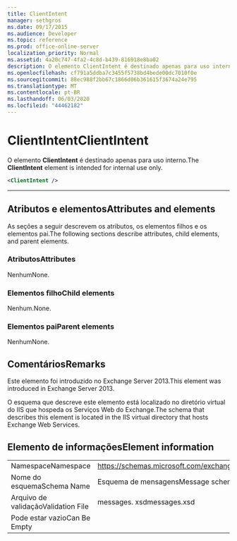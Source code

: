 ```yaml
---
title: ClientIntent
manager: sethgros
ms.date: 09/17/2015
ms.audience: Developer
ms.topic: reference
ms.prod: office-online-server
localization_priority: Normal
ms.assetid: 4a20c747-4fa2-4c8d-b439-816918e8ba02
description: O elemento ClientIntent é destinado apenas para uso interno.
ms.openlocfilehash: cf791a5ddba7c3455f5738bd4bede00dc7010f0e
ms.sourcegitcommit: 88ec988f2bb67c1866d06b361615f3674a24e795
ms.translationtype: MT
ms.contentlocale: pt-BR
ms.lasthandoff: 06/03/2020
ms.locfileid: "44462182"
---
```

# <a name="clientintent"></a><span data-ttu-id="854fa-103">ClientIntent</span><span class="sxs-lookup"><span data-stu-id="854fa-103">ClientIntent</span></span>

<span data-ttu-id="854fa-104">O elemento **ClientIntent** é destinado apenas para uso interno.</span><span class="sxs-lookup"><span data-stu-id="854fa-104">The **ClientIntent** element is intended for internal use only.</span></span> 
  
```XML
<ClientIntent />
```

 ****
## <a name="attributes-and-elements"></a><span data-ttu-id="854fa-105">Atributos e elementos</span><span class="sxs-lookup"><span data-stu-id="854fa-105">Attributes and elements</span></span>

<span data-ttu-id="854fa-106">As seções a seguir descrevem os atributos, os elementos filhos e os elementos pai.</span><span class="sxs-lookup"><span data-stu-id="854fa-106">The following sections describe attributes, child elements, and parent elements.</span></span>
  
### <a name="attributes"></a><span data-ttu-id="854fa-107">Atributos</span><span class="sxs-lookup"><span data-stu-id="854fa-107">Attributes</span></span>

<span data-ttu-id="854fa-108">Nenhum</span><span class="sxs-lookup"><span data-stu-id="854fa-108">None.</span></span>
  
### <a name="child-elements"></a><span data-ttu-id="854fa-109">Elementos filho</span><span class="sxs-lookup"><span data-stu-id="854fa-109">Child elements</span></span>

<span data-ttu-id="854fa-110">Nenhum.</span><span class="sxs-lookup"><span data-stu-id="854fa-110">None.</span></span>
  
### <a name="parent-elements"></a><span data-ttu-id="854fa-111">Elementos pai</span><span class="sxs-lookup"><span data-stu-id="854fa-111">Parent elements</span></span>

<span data-ttu-id="854fa-112">Nenhum</span><span class="sxs-lookup"><span data-stu-id="854fa-112">None.</span></span>
  
## <a name="remarks"></a><span data-ttu-id="854fa-113">Comentários</span><span class="sxs-lookup"><span data-stu-id="854fa-113">Remarks</span></span>

<span data-ttu-id="854fa-114">Este elemento foi introduzido no Exchange Server 2013.</span><span class="sxs-lookup"><span data-stu-id="854fa-114">This element was introduced in Exchange Server 2013.</span></span>
  
<span data-ttu-id="854fa-115">O esquema que descreve este elemento está localizado no diretório virtual do IIS que hospeda os Serviços Web do Exchange.</span><span class="sxs-lookup"><span data-stu-id="854fa-115">The schema that describes this element is located in the IIS virtual directory that hosts Exchange Web Services.</span></span>
  
## <a name="element-information"></a><span data-ttu-id="854fa-116">Elemento de informações</span><span class="sxs-lookup"><span data-stu-id="854fa-116">Element information</span></span>

|||
|:-----|:-----|
|<span data-ttu-id="854fa-117">Namespace</span><span class="sxs-lookup"><span data-stu-id="854fa-117">Namespace</span></span>  <br/> |https://schemas.microsoft.com/exchange/services/2006/messages  <br/> |
|<span data-ttu-id="854fa-118">Nome do esquema</span><span class="sxs-lookup"><span data-stu-id="854fa-118">Schema Name</span></span>  <br/> |<span data-ttu-id="854fa-119">Esquema de mensagens</span><span class="sxs-lookup"><span data-stu-id="854fa-119">Message schema</span></span>  <br/> |
|<span data-ttu-id="854fa-120">Arquivo de validação</span><span class="sxs-lookup"><span data-stu-id="854fa-120">Validation File</span></span>  <br/> |<span data-ttu-id="854fa-121">messages. xsd</span><span class="sxs-lookup"><span data-stu-id="854fa-121">messages.xsd</span></span>  <br/> |
|<span data-ttu-id="854fa-122">Pode estar vazio</span><span class="sxs-lookup"><span data-stu-id="854fa-122">Can Be Empty</span></span>  <br/> ||
   

